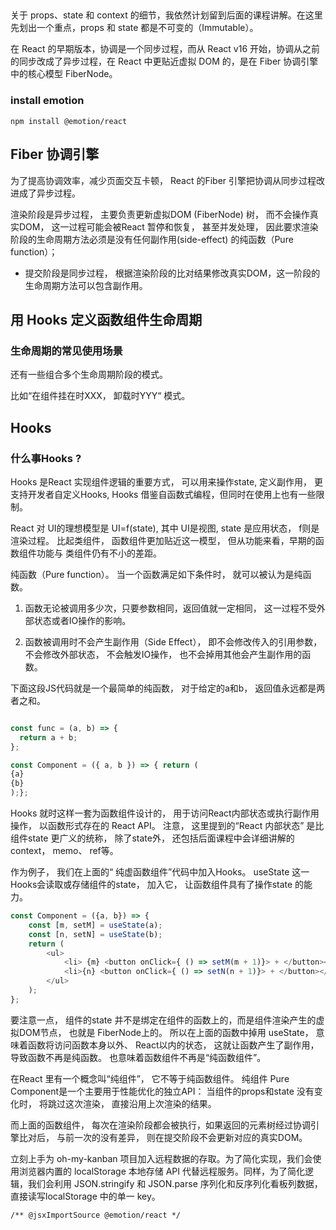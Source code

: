 
## 
关于 props、state 和 context 的细节，我依然计划留到后面的课程讲解。在这里先划出一个重点，props 和 state 都是不可变的（Immutable）。


在 React 的早期版本，协调是一个同步过程，而从 React v16 开始，协调从之前的同步改成了异步过程，在 React 中更贴近虚拟 DOM 的，是在 Fiber 协调引擎中的核心模型 FiberNode。


### install emotion

``` shell
npm install @emotion/react
```



## Fiber 协调引擎

为了提高协调效率，减少页面交互卡顿， React 的Fiber 引擎把协调从同步过程改进成了异步过程。


渲染阶段是异步过程， 主要负责更新虚拟DOM (FiberNode) 树， 而不会操作真实DOM， 这一过程可能会被React
暂停和恢复， 甚至并发处理， 因此要求渲染阶段的生命周期方法必须是没有任何副作用(side-effect) 的纯函数（Pure function）；

- 提交阶段是同步过程， 根据渲染阶段的比对结果修改真实DOM，这一阶段的生命周期方法可以包含副作用。


## 用 Hooks 定义函数组件生命周期


### 生命周期的常见使用场景

还有一些组合多个生命周期阶段的模式。

比如“在组件挂在时XXX， 卸载时YYY“ 模式。 


## Hooks

### 什么事Hooks ?


Hooks 是React 实现组件逻辑的重要方式， 可以用来操作state, 定义副作用， 更支持开发者自定义Hooks, Hooks 借鉴自函数式编程，但同时在使用上也有一些限制。

React 对 UI的理想模型是 UI=f(state), 其中 UI是视图, state 是应用状态， f则是渲染过程。 比起类组件， 函数组件更加贴近这一模型， 但从功能来看，早期的函数组件功能与
类组件仍有不小的差距。

纯函数（Pure function）。 当一个函数满足如下条件时， 就可以被认为是纯函数。

1. 函数无论被调用多少次，只要参数相同，返回值就一定相同， 这一过程不受外部状态或者IO操作的影响。

2. 函数被调用时不会产生副作用（Side Effect）， 即不会修改传入的引用参数， 不会修改外部状态， 不会触发IO操作， 也不会掉用其他会产生副作用的函数。

下面这段JS代码就是一个最简单的纯函数， 对于给定的a和b， 返回值永远都是两者之和。

``` js

const func = (a, b) => {
  return a + b;
};
```

``` js
const Component = ({ a, b }) => { return (
{a}
{b}
);};
```
Hooks 就时这样一套为函数组件设计的， 用于访问React内部状态或执行副作用操作， 以函数形式存在的 React API。 注意，
这里提到的“React 内部状态” 是比组件state 更广义的统称， 除了state外， 还包括后面课程中会详细讲解的 context， memo、 ref等。

作为例子， 我们在上面的“ 纯虚函数组件”代码中加入Hooks。 useState 这一Hooks会读取或存储组件的state， 加入它， 让函数组件具有了操作state 的能力。


``` js
const Component = ({a, b}) => {
    const [m, setM] = useState(a);
    const [n, setN] = useState(b);
    return (
        <ul>
            <li> {m} <button onClick={ () => setM(m + 1)}> + </button></li>
            <li>{n} <button onClick={ () => setN(n + 1)}> + </button></li>
        </ul>
    );
};
```

要注意一点， 组件的state 并不是绑定在组件的函数上的，而是组件渲染产生的虚拟DOM节点， 也就是 FiberNode上的。
所以在上面的函数中掉用 useState， 意味着函数将访问函数本身以外、 React以内的状态， 这就让函数产生了副作用， 导致函数不再是纯函数。
也意味着函数组件不再是“纯函数组件”。

在React 里有一个概念叫“纯组件”， 它不等于纯函数组件。
纯组件 Pure Component是一个主要用于性能优化的独立API：
当组件的props和state 没有变化时， 将跳过这次渲染， 直接沿用上次渲染的结果。

而上面的函数组件， 每次在渲染阶段都会被执行，如果返回的元素树经过协调引擎比对后，
与前一次的没有差异， 则在提交阶段不会更新对应的真实DOM。




立刻上手为 oh-my-kanban 项目加入远程数据的存取。为了简化实现，我们会使用浏览器内置的 localStorage 本地存储 API 代替远程服务。同样，为了简化逻辑，我们会利用 JSON.stringify 和 JSON.parse 序列化和反序列化看板列数据，直接读写localStorage 中的单一 key。



``` jsximport emotion
/** @jsxImportSource @emotion/react */
```

